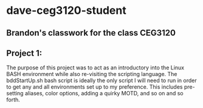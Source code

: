 # dave-ceg3120-student
## Brandon's classwork for the class CEG3120
## Project 1:
The purpose of this project was to act as an introductory into the Linux BASH environment while also re-visiting the scripting language.  The bddStartUp.sh bash script is ideally the only script I will need to run in order to get any and all environments set up to my preference.  This includes pre-setting aliases, color options, adding a quirky MOTD, and so on and so forth.
